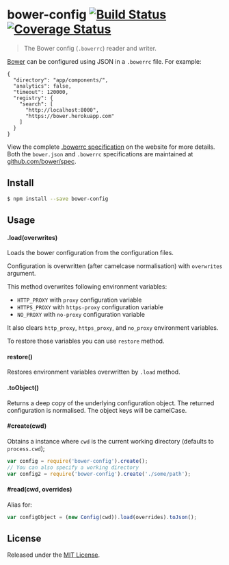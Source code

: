 # bower-config [![Build Status](https://secure.travis-ci.org/bower/config.png?branch=master)](http://travis-ci.org/bower/config)[![Coverage Status](https://coveralls.io/repos/bower/config/badge.svg?branch=master&service=github)](https://coveralls.io/github/bower/config?branch=master)

> The Bower config (`.bowerrc`) reader and writer.

[Bower](http://bower.io/) can be configured using JSON in a `.bowerrc` file. For example:

    {
      "directory": "app/components/",
      "analytics": false,
      "timeout": 120000,
      "registry": {
        "search": [
          "http://localhost:8000",
          "https://bower.herokuapp.com"
        ]
      }
    }

View the complete [.bowerrc specification](http://bower.io/docs/config/#bowerrc-specification) on the website for more details. Both the `bower.json` and `.bowerrc` specifications are maintained at [github.com/bower/spec](https://github.com/bower/spec).

## Install

```sh
$ npm install --save bower-config
```


## Usage

#### .load(overwrites)

Loads the bower configuration from the configuration files.

Configuration is overwritten (after camelcase normalisation) with `overwrites` argument.

This method overwrites following environment variables:

- `HTTP_PROXY` with `proxy` configuration variable
- `HTTPS_PROXY` with `https-proxy` configuration variable
- `NO_PROXY` with `no-proxy` configuration variable

It also clears `http_proxy`, `https_proxy`, and `no_proxy` environment variables.

To restore those variables you can use `restore` method.

#### restore()

Restores environment variables overwritten by `.load` method.

#### .toObject()

Returns a deep copy of the underlying configuration object.
The returned configuration is normalised.
The object keys will be camelCase.


#### #create(cwd)

Obtains a instance where `cwd` is the current working directory (defaults to `process.cwd`);

```js
var config = require('bower-config').create();
// You can also specify a working directory
var config2 = require('bower-config').create('./some/path');
```

#### #read(cwd, overrides)

Alias for:

```js
var configObject = (new Config(cwd)).load(overrides).toJson();
```

## License

Released under the [MIT License](http://www.opensource.org/licenses/mit-license.php).
